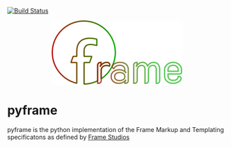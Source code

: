 [![Build Status](https://travis-ci.org/framestd/pyframe.svg?branch=master)](https://travis-ci.org/framestd/pyframe)
<p align="center">
	<img src="https://raw.githubusercontent.com/framestd/pyframe/master/images/frame-text300.png" alt="Frame Logo"/>
</p>

# pyframe  
pyframe is the python implementation of the Frame Markup and Templating specificatons as defined by [Frame Studios](https://framestd.github.io/)
